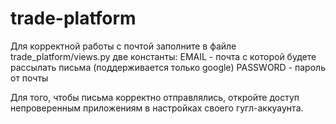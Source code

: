 # trade-platform

Для корректной работы с почтой 
заполните в файле trade_platform/views.py две константы:
EMAIL - почта с которой будете рассылать письма (поддерживается только google)
PASSWORD - пароль от почты

Для того, чтобы письма корректно отправлялись,
откройте доступ непроверенным приложениям в настройках своего гугл-аккуаунта.

